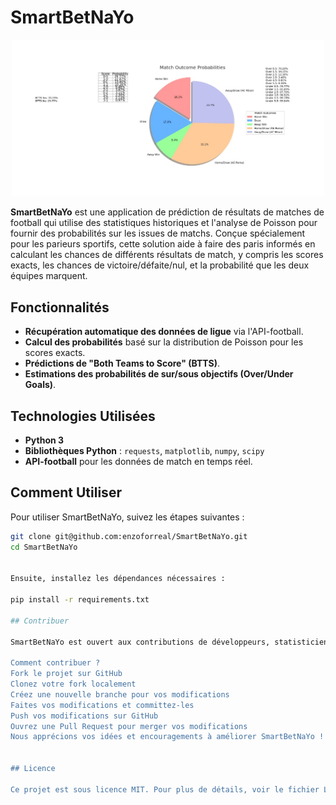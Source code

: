 # SmartBetNaYo

<p align="center">
  <img src="./images/stats_predict.jpg" alt="Probabilité d'un match de football" width="500">
</p>

**SmartBetNaYo** est une application de prédiction de résultats de matches de football qui utilise des statistiques historiques et l'analyse de Poisson pour fournir des probabilités sur les issues de matchs. Conçue spécialement pour les parieurs sportifs, cette solution aide à faire des paris informés en calculant les chances de différents résultats de match, y compris les scores exacts, les chances de victoire/défaite/nul, et la probabilité que les deux équipes marquent.

## Fonctionnalités

- **Récupération automatique des données de ligue** via l'API-football.
- **Calcul des probabilités** basé sur la distribution de Poisson pour les scores exacts.
- **Prédictions de "Both Teams to Score" (BTTS)**.
- **Estimations des probabilités de sur/sous objectifs (Over/Under Goals)**.

## Technologies Utilisées

- **Python 3**
- **Bibliothèques Python** : `requests`, `matplotlib`, `numpy`, `scipy`
- **API-football** pour les données de match en temps réel.

## Comment Utiliser

Pour utiliser SmartBetNaYo, suivez les étapes suivantes :

```bash
git clone git@github.com:enzoforreal/SmartBetNaYo.git
cd SmartBetNaYo


Ensuite, installez les dépendances nécessaires :

pip install -r requirements.txt

## Contribuer

SmartBetNaYo est ouvert aux contributions de développeurs, statisticiens, et passionnés de paris sportifs. Si vous avez des idées pour améliorer les prédictions, intégrer l'intelligence artificielle, ou optimiser les algorithmes existants, votre aide est la bienvenue !

Comment contribuer ?
Fork le projet sur GitHub
Clonez votre fork localement
Créez une nouvelle branche pour vos modifications
Faites vos modifications et committez-les
Push vos modifications sur GitHub
Ouvrez une Pull Request pour merger vos modifications
Nous apprécions vos idées et encouragements à améliorer SmartBetNaYo !


## Licence

Ce projet est sous licence MIT. Pour plus de détails, voir le fichier LICENCE.